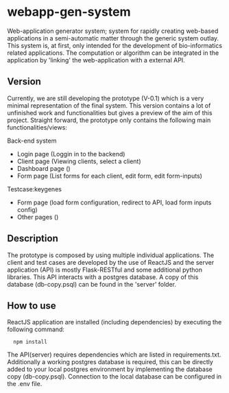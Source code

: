 # webapp-gen-system

Web-application generator system; system for rapidly creating web-based applications in a semi-automatic matter through the generic system outlay. This system is, at first, only intended for the development of bio-informatics related applications. The computation or algorithm can be integrated in the application by 'linking' the web-application with a external API. 

## Version

Currently, we are still developing the prototype (V-0.1) which is a very minimal representation of the final system. This version contains a lot of unfinished work and functionalities but gives a preview of the aim of this project. Straight forward, the prototype only contains the following main functionalities/views:

Back-end system
- Login page (Loggin in to the backend)
- Client page (Viewing clients, select a client)
- Dashboard page ()
- Form page (List forms for each client, edit form, edit form-inputs) 

Testcase:keygenes
- Form page (load form configuration, redirect to API, load form inputs config)
- Other pages ()


## Description 

The prototype is composed by using multiple individual applications. The client and test cases are developed by the use of ReactJS and the server application (API) is mostly Flask-RESTful and some additional python libraries. This API interacts with a postgres database. A copy of this database (db-copy.psql) can be found in the 'server' folder.

## How to use

ReactJS application are installed (including dependencies) by executing the following command:

      npm install 

The API(server) requires dependencies which are listed in requirements.txt. Additionally a working postgres database is required, this can be directly added to your local postgres environment by implementing the database copy (db-copy.psql). Connection to the local database can be configured in the .env file. 



